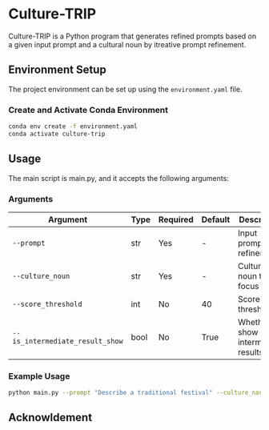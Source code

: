 # Culture-TRIP

Culture-TRIP is a Python program that generates refined prompts based on a given input prompt and a cultural noun by itreative prompt refinement.

## Environment Setup

The project environment can be set up using the `environment.yaml` file.

### Create and Activate Conda Environment
```bash
conda env create -f environment.yaml
conda activate culture-trip
```

## Usage

The main script is main.py, and it accepts the following arguments:

### Arguments

| Argument                        | Type   | Required | Default | Description                           |
|----------------------------------|--------|----------|---------|---------------------------------------|
| `--prompt`                      | str    | Yes      | -       | Input prompt for refinement          |
| `--culture_noun`                | str    | Yes      | -       | Cultural noun to focus on            |
| `--score_threshold`             | int    | No       | 40      | Score threshold                       |
| `--is_intermediate_result_show` | bool   | No       | True    | Whether to show intermediate results |

### Example Usage

```bash
python main.py --prompt "Describe a traditional festival" --culture_noun "Diwali" --score_threshold 40 --is_intermediate_result_show True
```

## Acknowldement